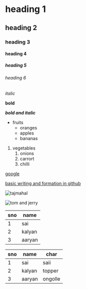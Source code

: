 # heading 1
## heading 2
### heading 3
#### heading 4
##### heading 5
###### heading 6

*italic*

**bold**

***bold and italic***

* fruits
  * oranges
  * apples
  * bananas
 
1. vegetables
    1. onions
    2. carrort
    3. chilli


[google](https://www.google.com/)

[basic writing and formation  in github](https://docs.github.com/en/github/writing-on-github/getting-started-with-writing-and-formatting-on-github/basic-writing-and-formatting-syntax)



![tajmahal](https://th-thumbnailer.cdn-si-edu.com/NaExfGA1op64-UvPUjYE5ZqCefk=/fit-in/1600x0/filters:focal(1471x1061:1472x1062)/https://tf-cmsv2-smithsonianmag-media.s3.amazonaws.com/filer/b6/30/b630b48b-7344-4661-9264-186b70531bdc/istock-478831658.jpg)

![tom and jerry](https://i1.wp.com/media.premiumtimesng.com/wp-content/files/2020/04/Tom-and-Jerry-e1587475883217.jpg?resize=800%2C570&ssl=1)

sno | name
---- | ----
1 | sai
2 | kalyan
3 | aaryan


sno | name | char
---- | ---- | ----
1 | sai | saii
2 | kalyan | topper
3 | aaryan |  ongolle
